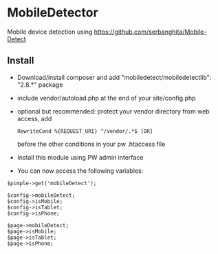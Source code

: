 # MobileDetector

Mobile device detection using https://github.com/serbanghita/Mobile-Detect

## Install

- Download/install composer and add "mobiledetect/mobiledetectlib": "2.8.*" package

- include vendor/autoload.php at the end of your site/config.php

- optional but recommended: protect your vendor directory from web access, add
    ```
    RewriteCond %{REQUEST_URI} ^/vendor/.*$ [OR]
    ```
    before the other conditions in your pw .htaccess file

- Install this module using PW admin interface

- You can now access the following variables:

```
$pimple->get('mobileDetect');

$config->mobileDetect;
$config->isMobile;
$config->isTablet;
$config->isPhone;

$page->mobileDetect;
$page->isMobile;
$page->isTablet;
$page->isPhone;
```

